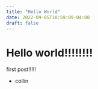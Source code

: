 ```yaml
---
title: "Hello World"
date: 2022-09-05T18:59:09-04:00
draft: false
---
```


# Hello world!!!!!!!!

first post!!!!!

- collin